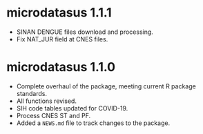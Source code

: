 # microdatasus 1.1.1
* SINAN DENGUE files download and processing.
* Fix NAT_JUR field at CNES files.

# microdatasus 1.1.0

* Complete overhaul of the package, meeting current R package standards.
* All functions revised.
* SIH code tables updated for COVID-19.
* Process CNES ST and PF.
* Added a `NEWS.md` file to track changes to the package.
